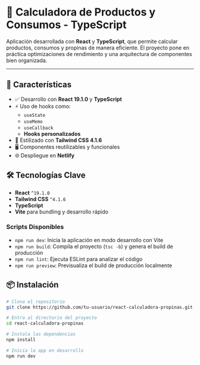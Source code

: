 # 🧮 Calculadora de Productos y Consumos - TypeScript

Aplicación desarrollada con **React** y **TypeScript**, que permite calcular productos, consumos y propinas de manera eficiente. El proyecto pone en práctica optimizaciones de rendimiento y una arquitectura de componentes bien organizada.

---

## 🚀 Características

- ✅ Desarrollo con **React 19.1.0** y **TypeScript**
- ⚡ Uso de hooks como:
  - `useState`
  - `useMemo`
  - `useCallback`
  - **Hooks personalizados**
- 🎨 Estilizado con **Tailwind CSS 4.1.6**
- 🖥️ Componentes reutilizables y funcionales
- 🌐 Despliegue en **Netlify**

## 🛠️ Tecnologías Clave

- **React** `^19.1.0`
- **Tailwind CSS** `^4.1.6`
- **TypeScript**
- **Vite** para bundling y desarrollo rápido

### Scripts Disponibles

- `npm run dev`: Inicia la aplicación en modo desarrollo con Vite
- `npm run build`: Compila el proyecto (`tsc -b`) y genera el build de producción
- `npm run lint`: Ejecuta ESLint para analizar el código
- `npm run preview`: Previsualiza el build de producción localmente

## 📦 Instalación

```bash
# Clona el repositorio
git clone https://github.com/tu-usuario/react-calculadora-propinas.git

# Entra al directorio del proyecto
cd react-calculadora-propinas

# Instala las dependencias
npm install

# Inicia la app en desarrollo
npm run dev

